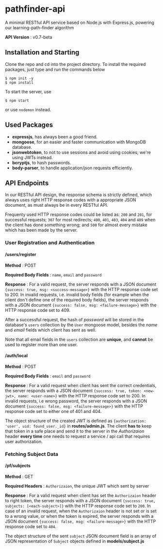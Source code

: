 # pathfinder-api
A minimal RESTful API service based on Node.js with Express.js, powering our learning-path-finder algorithm

**API Version** : v0.7-beta

## Installation and Starting
Clone the repo and cd into the project directory. To install the required packages, just type and run the commands below
```
$ npm init -y
$ npm install
```

To start the server, use
```
$ npm start
```
or use `nodemon` instead.

## Used Packages
<ul>
  <li><b>expressjs</b>, has always been a good friend.</li>
  <li><b>mongoose</b>, for an easier and faster communication with MongoDB database.</li>
  <li><b>jsonwebtoken</b>, to not to use sessions and avoid using cookies; we're using JWTs instead.</li>
  <li><b>bcryptjs</b>, to hash passwords.</li>
  <li><b>body-parser</b>, to handle application/json requests efficiently.</li>
</ul>

## API Endpoints
In our RESTful API design, the response schema is strictly defined, which always uses right HTTP response codes with a appropriate JSON document, as must always be in every RESTful API.

Frequenty used HTTP response codes could be listed as: `200` and `201`, for successful requests; `307` for most redirects; `400`, `401`, `403`, `404` and `409` when the client has done something wrong; and `500` for almost every mistake which has been made by the server.

### User Registration and Authentication

#### /users/register
**Method** : POST

**Required Body Fields** : `name`, `email` and `password`

**Response** : For a valid request, the server responds with a JSON document `{success: true, msg: <success-message>}` with the HTTP response code set to 200. In invalid requests, i.e. invalid body fields (for example when the client don't define one of the required body fields), the server responds with a JSON document `{success: false, msg: <failure-message>}` with the HTTP response code set to 409.

After a successful request, the hash of *password* will be stored in the database's `users` collection by the `User` mongoose model, besides the *name* and  *email* fields which client has sent as well.

Note that all email fields in the `users` collection are **unique**, and **cannot** be used to register more than one user.

#### /auth/local
**Method** : POST

**Required Body Fields** : `email` and `password`

**Response** : For a valid request when client has sent the correct credentials, the server responds with a JSON document `{success: true, token: <new-jwt>, name: <user-name>}` with the HTTP response code set to 200. In invalid requests, i.e wrong password, the server responds with a JSON document `{success: false, msg: <failure-message>}` with the HTTP response code set to either one of 401 and 404.

The object structure of the created JWT is defined as `{authorization: 'user', uid: found_user._id}` in **routes/admin.js**. The client **has to** keep that token in a safe place and send it to the server in the *Authorizaion* header  **every time** one needs to request a service / api call that requires user authorization.

### Fetching Subject Data

#### /pf/subjects
**Method** : GET

**Required Headers** : `Authorizaion`, the unique JWT which sent by server

**Response** : For a valid request when client has set the `Authorizaion` header to right token, the server responds with a JSON document `{success: true, subjects: [<each-subject>]}` with the HTTP response code set to `200`. In case of an invalid request, when the `Authorizaion` header is not set or is set to a wrong value, or when the token is expired, the server responds with a JSON document `{success: false, msg: <failure-message>}` with the HTTP response code set to `404`.

The object structure of the sent `subject` JSON document field is an array of JSON representation of `Subject` objects defined in **models/subject.js**
